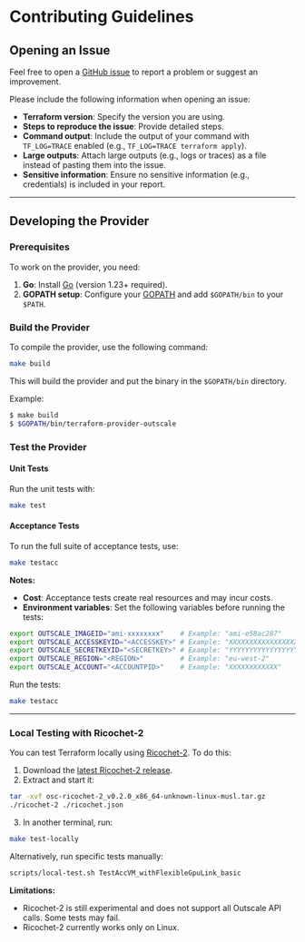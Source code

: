 # Contributing Guidelines

## Opening an Issue

Feel free to open a [GitHub issue](https://github.com/outscale/terraform-provider-outscale/issues) to report a problem or suggest an improvement.

Please include the following information when opening an issue:

- **Terraform version**: Specify the version you are using.
- **Steps to reproduce the issue**: Provide detailed steps.
- **Command output**: Include the output of your command with `TF_LOG=TRACE` enabled (e.g., `TF_LOG=TRACE terraform apply`).
- **Large outputs**: Attach large outputs (e.g., logs or traces) as a file instead of pasting them into the issue.
- **Sensitive information**: Ensure no sensitive information (e.g., credentials) is included in your report.

---

## Developing the Provider

### Prerequisites

To work on the provider, you need:

1. **Go**: Install [Go](https://golang.org) (version 1.23+ required).
2. **GOPATH setup**: Configure your [GOPATH](https://golang.org/doc/code.html#GOPATH) and add `$GOPATH/bin` to your `$PATH`.

### Build the Provider

To compile the provider, use the following command:

```sh
make build
```

This will build the provider and put the binary in the `$GOPATH/bin` directory.

Example:

```sh
$ make build
$ $GOPATH/bin/terraform-provider-outscale
```

### Test the Provider

#### Unit Tests

Run the unit tests with:

```sh
make test
```

#### Acceptance Tests

To run the full suite of acceptance tests, use:

```sh
make testacc
```

**Notes:**

- **Cost**: Acceptance tests create real resources and may incur costs.
- **Environment variables**: Set the following variables before running the tests:

```sh
export OUTSCALE_IMAGEID="ami-xxxxxxxx"    # Example: "ami-e58ac287"
export OUTSCALE_ACCESSKEYID="<ACCESSKEY>" # Example: "XXXXXXXXXXXXXXXXXXXX"
export OUTSCALE_SECRETKEYID="<SECRETKEY>" # Example: "YYYYYYYYYYYYYYYYYYYYYYYYYYYYYYYYYYYYYYYY"
export OUTSCALE_REGION="<REGION>"         # Example: "eu-west-2"
export OUTSCALE_ACCOUNT="<ACCOUNTPID>"    # Example: "XXXXXXXXXXXX"
```

Run the tests:

```sh
make testacc
```

---

### Local Testing with Ricochet-2

You can test Terraform locally using [Ricochet-2](https://github.com/outscale/osc-ricochet-2). To do this:

1. Download the [latest Ricochet-2 release](https://github.com/outscale/osc-ricochet-2/tags).
2. Extract and start it:

```sh
tar -xvf osc-ricochet-2_v0.2.0_x86_64-unknown-linux-musl.tar.gz
./ricochet-2 ./ricochet.json
```

3. In another terminal, run:

```sh
make test-locally
```

Alternatively, run specific tests manually:

```sh
scripts/local-test.sh TestAccVM_withFlexibleGpuLink_basic
```

**Limitations:**

- Ricochet-2 is still experimental and does not support all Outscale API calls. Some tests may fail.
- Ricochet-2 currently works only on Linux.